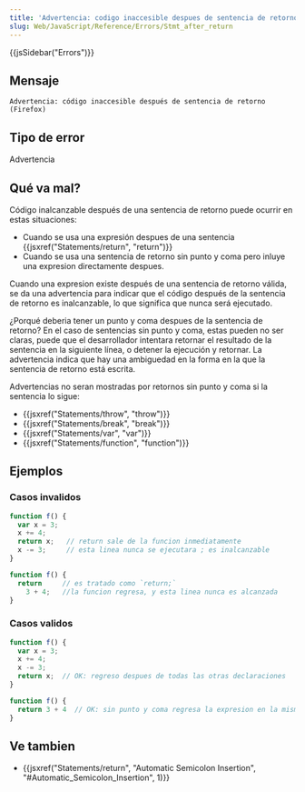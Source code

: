 ```yaml
---
title: 'Advertencia: codigo inaccesible despues de sentencia de retorno'
slug: Web/JavaScript/Reference/Errors/Stmt_after_return
---
```


{{jsSidebar("Errors")}}

## Mensaje

```
Advertencia: código inaccesible después de sentencia de retorno (Firefox)
```

## Tipo de error

Advertencia

## Qué va mal?

Código inalcanzable después de una sentencia de retorno puede ocurrir en estas situaciones:

- Cuando se usa una expresión despues de una sentencia {{jsxref("Statements/return", "return")}}
- Cuando se usa una sentencia de retorno sin punto y coma pero inluye una expresion directamente despues.

Cuando una expresion existe después de una sentencia de retorno válida, se da una advertencia para indicar que el código después de la sentencia de retorno es inalcanzable, lo que significa que nunca será ejecutado.

¿Porqué deberia tener un punto y coma despues de la sentencia de retorno? En el caso de sentencias sin punto y coma, estas pueden no ser claras, puede que el desarrollador intentara retornar el resultado de la sentencia en la siguiente línea, o detener la ejecución y retornar. La advertencia indica que hay una ambiguedad en la forma en la que la sentencia de retorno está escrita.

Advertencias no seran mostradas por retornos sin punto y coma si la sentencia lo sigue:

- {{jsxref("Statements/throw", "throw")}}
- {{jsxref("Statements/break", "break")}}
- {{jsxref("Statements/var", "var")}}
- {{jsxref("Statements/function", "function")}}

## Ejemplos

### Casos invalidos

```js example-bad
function f() {
  var x = 3;
  x += 4;
  return x;   // return sale de la funcion inmediatamente
  x -= 3;     // esta linea nunca se ejecutara ; es inalcanzable
}

function f() {
  return     // es tratado como `return;`
    3 + 4;   //la funcion regresa, y esta linea nunca es alcanzada
}
```

### Casos validos

```js example-good
function f() {
  var x = 3;
  x += 4;
  x -= 3;
  return x;  // OK: regreso despues de todas las otras declaraciones
}

function f() {
  return 3 + 4  // OK: sin punto y coma regresa la expresion en la misma linea
}
```

## Ve tambien

- {{jsxref("Statements/return", "Automatic Semicolon Insertion", "#Automatic_Semicolon_Insertion", 1)}}
